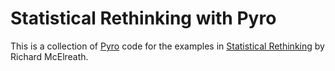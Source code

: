 Statistical Rethinking with Pyro
================================

This is a collection of [Pyro](http://pyro.ai/) code for the examples
in [Statistical Rethinking](https://xcelab.net/rm/statistical-rethinking/) by
Richard McElreath.

